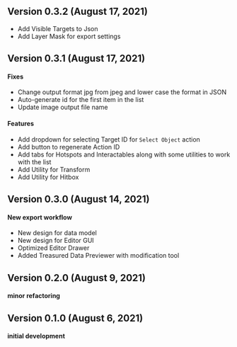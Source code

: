 ## Version 0.3.2 (August 17, 2021)
- Add Visible Targets to Json
- Add Layer Mask for export settings
## Version 0.3.1 (August 17, 2021)
#### Fixes
- Change output format jpg from jpeg and lower case the format in JSON
- Auto-generate id for the first item in the list
- Update image output file name
#### Features
- Add dropdown for selecting Target ID for `Select Object` action
- Add button to regenerate Action ID
- Add tabs for Hotspots and Interactables along with some utilities to work with the list
- Add Utility for Transform
- Add Utility for Hitbox
## Version 0.3.0 (August 14, 2021)
#### New export workflow
- New design for data model
- New design for Editor GUI
- Optimized Editor Drawer
- Added Treasured Data Previewer with modification tool
## Version 0.2.0 (August 9, 2021)
#### minor refactoring
## Version 0.1.0 (August 6, 2021)
#### initial development